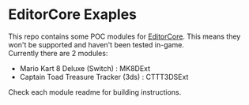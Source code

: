# EditorCore Exaples
This repo contains some POC modules for [EditorCore](https://github.com/exelix11/EditorCore). This means they won't be supported and haven't been tested in-game. \
Currently there are 2 modules:
- Mario Kart 8 Deluxe (Switch) : MK8DExt
- Captain Toad Treasure Tracker (3ds) : CTTT3DSExt

Check each module readme for building instructions.